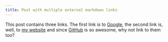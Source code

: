 ```yaml
---
title: Post with multiple external markdown links
---
```


This post contains three links. The first link is to [Google](https://google.com), the second link is, well, to [my website](https://keithmifsud.github.io) and since [GitHub](https://github.com) is so awesome, why not link to them too?